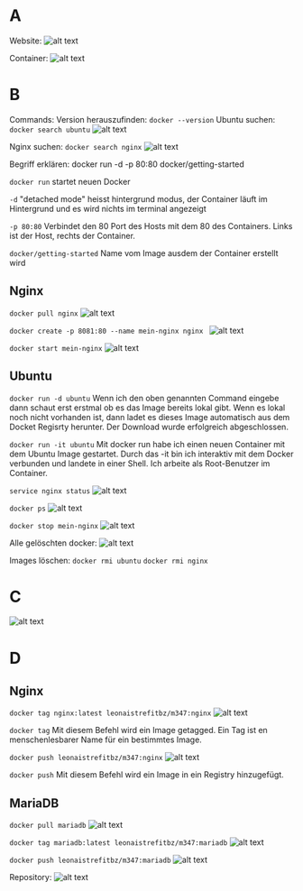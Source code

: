 # A 
Website: 
![alt text](image.png)

Container: 
![alt text](image-1.png)

# B 
Commands: 
Version herauszufinden: ```docker --version```
Ubuntu suchen: ```docker search ubuntu```
![alt text](image-2.png)

Nginx suchen: ```docker search nginx``` 
![alt text](image-3.png)

Begriff erklären: 
docker run -d -p 80:80 docker/getting-started

```docker run```
startet neuen Docker 

```-d```
"detached mode" heisst hintergrund modus, der Container läuft im Hintergrund und es wird nichts im terminal angezeigt 

```-p 80:80```
Verbindet den 80 Port des Hosts mit dem 80 des Containers. Links ist der Host, rechts der Container. 

```docker/getting-started```
Name vom Image ausdem der Container erstellt wird 

## Nginx

```docker pull nginx```
![alt text](image-4.png)

```docker create -p 8081:80 --name mein-nginx nginx ```
![alt text](image-5.png)

```docker start mein-nginx``` 
![alt text](image-6.png)

## Ubuntu

```docker run -d ubuntu```
Wenn ich den oben genannten Command eingebe dann schaut erst erstmal ob es das Image bereits lokal gibt. Wenn es lokal noch nicht vorhanden ist, dann ladet es dieses Image automatisch aus dem Docket Regisrty herunter. Der Download wurde erfolgreich abgeschlossen. 

```docker run -it ubuntu```
Mit docker run habe ich einen neuen Container mit dem Ubuntu Image gestartet. Durch das -it bin ich interaktiv mit dem Docker verbunden und landete in einer Shell. Ich arbeite als Root-Benutzer im Container. 

```service nginx status```
![alt text](image-7.png)

```docker ps``` 
![alt text](image-8.png)

```docker stop mein-nginx```
![alt text](image-10.png)

Alle gelöschten docker: 
![alt text](image-11.png)

Images löschen: 
```docker rmi ubuntu```
```docker rmi nginx```

# C 

![alt text](image-13.png)

# D

## Nginx 
```docker tag nginx:latest leonaistrefitbz/m347:nginx```
![alt text](image-15.png)

```docker tag```
Mit diesem Befehl wird ein Image getagged. Ein Tag ist en menschenlesbarer Name für ein bestimmtes Image. 

```docker push leonaistrefitbz/m347:nginx``` 
![alt text](image-14.png)

``` docker push ```
Mit diesem Befehl wird ein Image in ein Registry hinzugefügt.

## MariaDB 
```docker pull mariadb```
![alt text](image-16.png)

```docker tag mariadb:latest leonaistrefitbz/m347:mariadb```
![alt text](image-17.png)

```docker push leonaistrefitbz/m347:mariadb```
![alt text](image-18.png)

Repository: 
![alt text](image-19.png)
